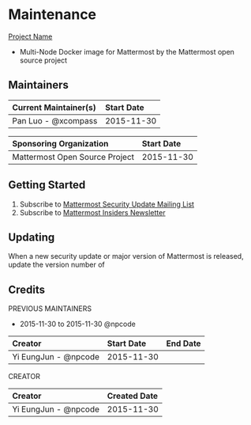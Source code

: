 # Maintenance 

[Project Name](https://docs.mattermost.com/guides/orchestration.html#branding) 
- Multi-Node Docker image for Mattermost by the Mattermost open source project


## Maintainers

| Current Maintainer(s)  | Start Date    | 
|:-----------------------|:--------------|
| Pan Luo - @xcompass    | 2015-11-30    |



| Sponsoring Organization        | Start Date    | 
|:-------------------------------|:--------------|
| Mattermost Open Source Project | 2015-11-30    |


## Getting Started

1. Subscribe to [Mattermost Security Update Mailing List](http://mattermost.us11.list-manage.com/subscribe?u=6cdba22349ae374e188e7ab8e&id=3a93eb6929) 
2. Subscribe to [Mattermost Insiders Newsletter](http://mattermost.us11.list-manage.com/subscribe?u=6cdba22349ae374e188e7ab8e&id=2add1c8034)

## Updating 

When a new security update or major version of Mattermost is released, update the version number of 

## Credits 

PREVIOUS MAINTAINERS 

- 2015-11-30 to 2015-11-30 @npcode 

| Creator                | Start Date    | End Date   |
|:-----------------------|:--------------|:-----------|
| Yi EungJun - @npcode   | 2015-11-30    |


CREATOR 

| Creator                | Created Date  |
|:-----------------------|:--------------|
| Yi EungJun - @npcode   | 2015-11-30    |



